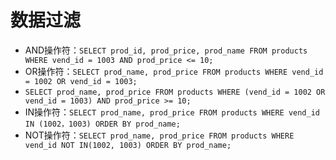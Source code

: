 #  数据过滤

- AND操作符：`SELECT prod_id, prod_price, prod_name FROM products WHERE vend_id = 1003 AND prod_price <= 10;`
- OR操作符：`SELECT prod_name, prod_price FROM products WHERE vend_id = 1002 OR vend_id = 1003;`
- `SELECT prod_name, prod_price FROM products WHERE (vend_id = 1002 OR vend_id = 1003) AND prod_price >= 10;`
- IN操作符：`SELECT prod_name, prod_price FROM products WHERE vend_id IN (1002，1003) ORDER BY prod_name;`
- NOT操作符：`SELECT prod_name, prod_price FROM products WHERE vend_id NOT IN(1002, 1003) ORDER BY prod_name;`